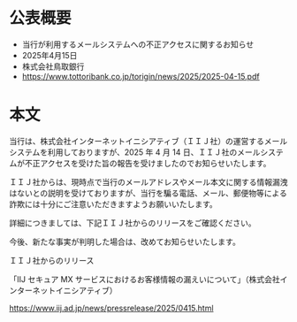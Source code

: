 # 公表概要
- 当行が利用するメールシステムへの不正アクセスに関するお知らせ
- 2025年4月15日
- 株式会社鳥取銀行
- https://www.tottoribank.co.jp/torigin/news/2025/2025-04-15.pdf

# 本文
当行は、株式会社インターネットイニシアティブ（ＩＩＪ社）の運営するメールシステムを利用しておりますが、2025 年 4 月 14 日、ＩＩＪ社のメールシステムが不正アクセスを受けた旨の報告を受けましたのでお知らせいたします。

ＩＩＪ社からは、現時点で当行のメールアドレスやメール本文に関する情報漏洩はないとの説明を受けておりますが、当行を騙る電話、メール、郵便物等による詐欺には十分にご注意いただきますようお願いいたします。

詳細につきましては、下記ＩＩＪ社からのリリースをご確認ください。

今後、新たな事実が判明した場合は、改めてお知らせいたします。

ＩＩＪ社からのリリース

「IIJ セキュア MX サービスにおけるお客様情報の漏えいについて」（株式会社インターネットイニシアティブ）

https://www.iij.ad.jp/news/pressrelease/2025/0415.html
